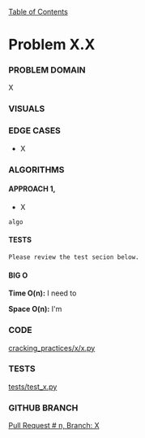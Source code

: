 [Table of Contents](../../README.md)


# Problem X.X

<!-- [Whiteboard approach](X) -->

### PROBLEM DOMAIN
X

### VISUALS


### EDGE CASES
- X


### ALGORITHMS

#### APPROACH 1,
- X


```
algo

```


#### TESTS
```
Please review the test secion below.
```


#### BIG O
**Time O(n):** I need to

**Space O(n):** I'm

### CODE
[cracking_practices/x/x.py](x.py)


### TESTS
[tests/test_x.py](../../tests/test_x.py)

### GITHUB BRANCH

[Pull Request # n, Branch: X](https://github.com/ilealm/cracking-practices/pull/X)
